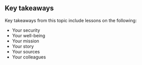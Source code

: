 ## Key takeaways
Key takeaways from this topic include lessons on the following:
- Your security
- Your well-being
- Your mission
- Your story
- Your sources
- Your colleagues 